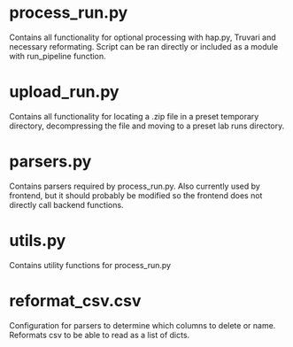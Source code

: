 # process_run.py
Contains all functionality for optional processing with hap.py, Truvari and necessary reformating. Script can be ran directly or included as a module with run_pipeline function.

# upload_run.py
Contains all functionality for locating a .zip file in a preset temporary directory, decompressing the file and moving to a preset lab runs directory.

# parsers.py
Contains parsers required by process_run.py. Also currently used by frontend, but it should probably be modified so the frontend does not directly call backend functions.

# utils.py
Contains utility functions for process_run.py

# reformat_csv.csv
Configuration for parsers to determine which columns to delete or name. Reformats csv to be able to read as a list of dicts.